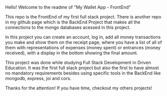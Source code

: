 Hello! Welcome to the readme of "My Wallet App - FrontEnd"

This repo is the FrontEnd of my first full stack project.
There is another repo in my github page which is the BackEnd Project that makes all the connections to the mongo databases acessed in this project.

In this project you can create an account, log in, add all money transactions you make and show them on the receipt page, where you have a list of all of them with representations of expenses (money spent) or entrances (money received), with a display in the bottom showing the final amount.

This project was done while studying Full Stack Development in Driven Education. It was the first full stack project but also the first to have almost no mandatory requirements besides using specific tools in the BackEnd like mongodb, express, joi and cors.

Thanks for the attention! If you have time, checkout my others projects!
